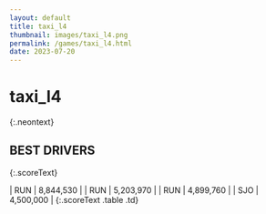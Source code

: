 ```yaml
---
layout: default
title: taxi_l4
thumbnail: images/taxi_l4.png
permalink: /games/taxi_l4.html
date: 2023-07-20
---
```


# taxi_l4 
{:.neontext}

## BEST DRIVERS
{:.scoreText}

| RUN | 8,844,530 | 
| RUN | 5,203,970 | 
| RUN | 4,899,760 | 
| SJO | 4,500,000 | 
{:.scoreText .table .td}
